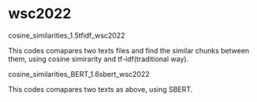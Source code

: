 # wsc2022
cosine_similarities_1.5tfidf_wsc2022

This codes comapares two texts files and find the similar chunks between them, using cosine simirarity and tf-idf(traditional way).

cosine_similarities_BERT_1.6sbert_wsc2022

This codes comapares two texts as above, using SBERT.



